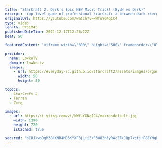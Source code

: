 ```yaml
---
title: "StarCraft 2: Dark's Epic NEW Micro Trick! (ByuN vs Dark)"
excerpt: "Top level game of professional StarCraft 2 between Dark (Zerg) and ByuN (Terran). In this match Dark showcases a new micro trick that he has been working on.  Maru vs Reynor: https://youtu.be/dnRMCwdGUVM Dark vs Cure: https://youtu.be/HLMd5CcpIz0  Support my work on Patreon: http://www.patreon.com/lowkotv"
originalUrl: https://youtube.com/watch?v=kWfuYGNq1C4
type: video
length: PT31M4S
publishedDateTime: 2021-12-17T12:26:22Z
heat: 50

featuredContent: "<iframe width=\"800\" height=\"500\" frameborder=\"0\" src=\"https://www.youtube.com/embed/kWfuYGNq1C4\" allow=\"accelerometer; autoplay; encrypted-media; gyroscope; picture-in-picture\" allowfullscreen></iframe>"

provider:
  name: LowkoTV
  domain: lowko.tv
  images:
    - url: https://everyday-cc.github.io/starcraft2/assets/images/organizations/lowko.tv-50x50.jpg
      width: 50
      height: 50

topics:
  - StarCraft 2
  - Terran
  - Zerg

images:
  - url: https://i.ytimg.com/vi/kWfuYGNq1C4/maxresdefault.jpg
    width: 1280
    height: 720
    isCached: true

secured: "bCUJkwpDgM38HXNR4MJ6KYXF3jL+iZ+P3W8Zn6yRWcZFkJQp7xqtj+F88YNgEogO/Nnyf2DBO39ljMQOiiq73/Ba7gqD03fwIvO0VRbMgnWe1UHdS72VjoeBFxoztWSiH3katzeweo8Z/01LYXuzKh8gqJhOEgYXhKbZxMGXOj0apnVyWVWxgEWlYfjHqOu3gycbpsguqAo29BC39FXpaCR0BUcSuDappfUyfbkl9YSYJIXh3W9GWr3ybuINVVPxqZeVDEEr65quk7qa4mYCs/TRJHezbcAgbuvQJ8TcuGRSshevXoXesrBM7aQP9HwiHIJFoZ2uUMEz7tC7LoTJGdOyZhLhtsclbWSjIS60p2on7/D6/BjL5Lmgy/tZ26S+w5Dm6BDFgFIoqU8XJX/f2yaaADopt7wv4L6UpgzasCS6zb9cyCTpmfGeVZgWmDv9;M+xVbNBfxVbtppTzeIu2QA=="
---
```


